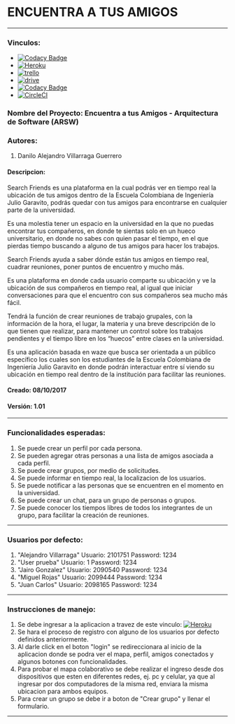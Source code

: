 # ENCUENTRA A TUS AMIGOS
***
### Vinculos:
- [![Codacy Badge](https://2.bp.blogspot.com/-_uq7ERTX26A/WfUgXxuIY0I/AAAAAAAAD0g/eQxgmOGLrTghlr-vft9pdGDYsa_btylAwCLcBGAs/s1600/iconocodacy.png)](https://www.codacy.com/app/Proyectoarsw2017/ARSW-Proyecto-EncuentraATusAmigos-2017-2/dashboard)
- [![Heroku](https://wmpics.pics/di-D9YP.png)](https://arsw-proyecto-2017-2.herokuapp.com)
- [![trello](https://1.bp.blogspot.com/-VnIVUyud-2I/WfMm-l9K5fI/AAAAAAAAD0E/lo0xB4GQLt0Q9W3uwFZ3GW7bacj6CXQXQCLcBGAs/s1600/iconotrello.png)](https://trello.com/b/2KWuQi7A/arsw-2017-2-encuentra-a-tus-amigos)
- [![drive](https://4.bp.blogspot.com/-iMaOlu-aY1s/WfMnnYkodrI/AAAAAAAAD0Q/ne9eiKFk_LoS6rSPa0_ijv5R_1-a89sRgCLcBGAs/s1600/iconodrive.png)](https://drive.google.com/open?id=0B7LApJOHv8_YekpycXc3bzhHVms)
- [![Codacy Badge](https://api.codacy.com/project/badge/Grade/c653d1358b154962946629e8dec4c483)](https://www.codacy.com/app/Proyectoarsw2017/ARSW-Proyecto-EncuentraATusAmigos-2017-2/dashboard)
- [![CircleCI](https://circleci.com/gh/Chuzz1996/ARSW-CamposDeGuerra.svg?style=svg)](https://circleci.com/gh/Proyectoarsw2017/ARSW-Proyecto-EncuentraATusAmigos-2017-2)


### Nombre del Proyecto: Encuentra a tus Amigos - Arquitectura de Software (ARSW)
### Autores: 
1. Danilo Alejandro Villarraga Guerrero

#### Descripcion: 
Search Friends es una plataforma en la cual podrás ver en tiempo real la ubicación de tus amigos  dentro de la Escuela Colombiana de Ingeniería Julio Garavito, podrás quedar con tus amigos para encontrarse en cualquier parte de la universidad.

Es una molestia tener un espacio en la universidad en la que no puedas encontrar  tus compañeros, en donde te sientas solo en un hueco universitario, en donde no sabes con quien pasar el tiempo, en el que pierdas tiempo buscando a alguno de tus amigos para hacer los trabajos.

Search Friends ayuda a saber dónde están tus amigos en tiempo real, cuadrar reuniones, poner puntos de encuentro y mucho más. 

Es una plataforma en donde cada usuario comparte su ubicación y ve la ubicación de sus compañeros en tiempo real, al igual que iniciar conversaciones para que el encuentro con sus compañeros sea mucho más fácil.

Tendrá la función de crear reuniones de trabajo grupales, con la información de la hora, el lugar, la materia y una breve descripción de lo que tienen que realizar, para mantener un control sobre los trabajos pendientes y el tiempo libre en los “huecos” entre clases en la universidad.

Es una aplicación basada en waze que busca ser orientada a un público específico los cuales son los estudiantes de la Escuela Colombiana de Ingeniería Julio Garavito en donde podrán interactuar entre sí viendo su ubicación en tiempo real dentro de la institución para facilitar las reuniones.

#### Creado: 08/10/2017
#### Versión: 1.01
***
### Funcionalidades esperadas:

1. Se puede crear un perfil por cada persona.
2. Se pueden agregar otras personas a una lista de amigos asociada a cada perfil.
3. Se puede crear grupos, por medio de solicitudes.
4. Se puede informar en tiempo real, la localizacion de los usuarios.
5. Se puede notificar a las personas que se encuentren en el momento en la universidad.
6. Se puede crear un chat, para un grupo de personas o grupos.
7. Se puede conocer los tiempos libres de todos los integrantes de un grupo, para facilitar la creación de reuniones.

***
### Usuarios por defecto:
1. "Alejandro Villarraga" Usuario: 2101751 Password: 1234
2. "User prueba" Usuario: 1 Password: 1234
3. "Jairo Gonzalez" Usuario: 2090540 Password: 1234
4. "Miguel Rojas" Usuario: 2099444 Password: 1234
5. "Juan Carlos" Usuario: 2098165 Password: 1234

***

### Instrucciones de manejo:

1. Se debe ingresar a la aplicacion a travez de este vinculo: [![Heroku](https://wmpics.pics/di-D9YP.png)](https://arsw-proyecto-2017-2.herokuapp.com)
2. Se hara el proceso de registro con alguno de los usuarios por defecto definidos anteriormente.
3. Al darle click en el boton "login" se redireccionara al inicio de la aplicacion donde se podra ver el mapa, perfil, amigos conectados y algunos botones con funcionalidades.
4. Para probar el mapa colaborativo se debe realizar el ingreso desde dos dispositivos que esten en diferentes redes, ej. pc y celular, ya que al ingresar por dos computadores de la misma red, enviara la misma ubicacion para ambos equipos.
5. Para crear un grupo se debe ir a boton de "Crear grupo" y llenar el formulario.

***



